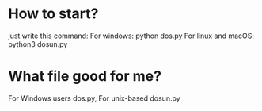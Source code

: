 # How to start?
just write this command:
For windows:
python dos.py
For linux and macOS:
python3 dosun.py

# What file good for me?
For Windows users dos.py, For unix-based dosun.py
